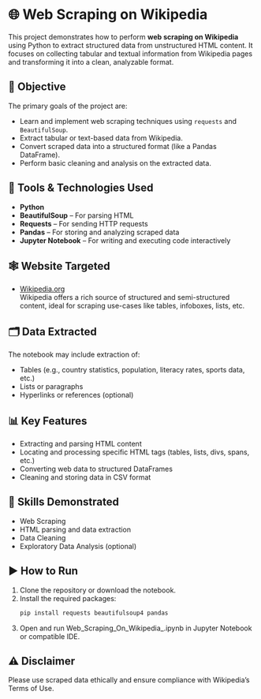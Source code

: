 # 🌐 Web Scraping on Wikipedia

This project demonstrates how to perform **web scraping on Wikipedia** using Python to extract structured data from unstructured HTML content. It focuses on collecting tabular and textual information from Wikipedia pages and transforming it into a clean, analyzable format.

## 🎯 Objective

The primary goals of the project are:
- Learn and implement web scraping techniques using `requests` and `BeautifulSoup`.
- Extract tabular or text-based data from Wikipedia.
- Convert scraped data into a structured format (like a Pandas DataFrame).
- Perform basic cleaning and analysis on the extracted data.

## 🧰 Tools & Technologies Used

- **Python**
- **BeautifulSoup** – For parsing HTML
- **Requests** – For sending HTTP requests
- **Pandas** – For storing and analyzing scraped data
- **Jupyter Notebook** – For writing and executing code interactively

## 🕸️ Website Targeted

- [Wikipedia.org](https://www.wikipedia.org/)  
  Wikipedia offers a rich source of structured and semi-structured content, ideal for scraping use-cases like tables, infoboxes, lists, etc.

## 🗂️ Data Extracted

The notebook may include extraction of:
- Tables (e.g., country statistics, population, literacy rates, sports data, etc.)
- Lists or paragraphs
- Hyperlinks or references (optional)

## 📊 Key Features

- Extracting and parsing HTML content
- Locating and processing specific HTML tags (tables, lists, divs, spans, etc.)
- Converting web data to structured DataFrames
- Cleaning and storing data in CSV format

## 🧠 Skills Demonstrated

- Web Scraping
- HTML parsing and data extraction
- Data Cleaning
- Exploratory Data Analysis (optional)

## ▶️ How to Run

1. Clone the repository or download the notebook.
2. Install the required packages:
   ```bash
   pip install requests beautifulsoup4 pandas
3. Open and run Web_Scraping_On_Wikipedia_.ipynb in Jupyter Notebook or compatible IDE.

## ⚠️ Disclaimer

Please use scraped data ethically and ensure compliance with Wikipedia’s Terms of Use.
